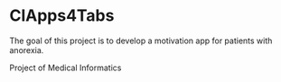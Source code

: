 # ClApps4Tabs

The goal of this project is to develop a motivation app for patients with anorexia.

Project of Medical Informatics
